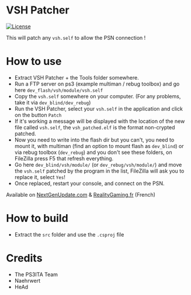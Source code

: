 # VSH Patcher
[![License](https://img.shields.io/badge/license-MIT-brightgreen.svg?style=flat-square)](https://github.com/iMCSx/VSHPatcher/blob/master/LICENSE)

This will patch any `vsh.self` to allow the PSN connection !

# How to use

- Extract VSH Patcher + the Tools folder somewhere.
- Run a FTP server on ps3 (example multiman / rebug toolbox) and go here `dev_flash/vsh/module/vsh.self`
- Copy the `vsh.self` somewhere on your computer. (For any problems, take it via `dev_blind/dev_rebug`)
- Run the VSH Patcher, select your `vsh.self` in the application and click on the button `Patch`
- If it's working a message will be displayed with the location of the new file called `vsh.self`, the `vsh_patched.elf` is the format non-crypted patched.
- Now you need to write into the flash dir but you can't, you need to mount it, with multiman (find an option to mount flash as `dev_blind`) or via rebug toolbox (`dev_rebug`) and you don't see these folders, on FileZilla press F5 that refresh everything.
- Go here `dev_blind/vsh/module/` (or `dev_rebug/vsh/module/`) and move the `vsh.self` patched by the program in the list, FileZilla will ask you to replace it, select `Yes`!
- Once replaced, restart your console, and connect on the PSN.

Available on [NextGenUpdate.com](http://www.nextgenupdate.com/forums/ps3-cheats-customization/802765-release-imcsxs-vsh-patcher-psn-back-any-cfw-cex-dex.html) & [RealityGaming.fr](http://realitygaming.fr/threads/release-imcsxs-vsh-patcher-psn-is-back.414414/) (French)

# How to build

- Extract the `src` folder and use the `.csproj` file

# Credits

- The PS3ITA Team
- Naehrwert
- HeAd
